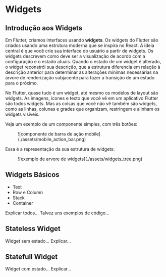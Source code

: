 # Widgets

## Introdução aos Widgets

Em Flutter, criamos interfaces usando **widgets**. Os widgets do Flutter são criados usando uma estrutura moderna que se inspira no React. A ideia central é que você crie sua interface do usuário a partir de widgets. Os widgets descrevem como deve ser a visualização de acordo com a configuração e o estado atuais. Quando o estado de um widget é alterado, o widget reconstrói sua descrição, que a estrutura diferencia em relação à descrição anterior para determinar as alterações mínimas necessárias na árvore de renderização subjacente para fazer a transição de um estado para o próximo.

No Flutter, quase tudo é um widget, até mesmo os modelos de layout são widgets. As imagens, ícones e texto que você vê em um aplicativo Flutter são todos widgets. Mas as coisas que você não vê também são widgets, como as linhas, colunas e grades que organizam, restringem e alinham os widgets visíveis.

Veja um exemplo de um componente simples, com três botões:

<figure markdown="span">
  ![componente de barra de ação mobile](./assets/mobile_action_bar.png)
</figure>

Essa é a representação da sua estrutura de widgets:

<figure markdown="span">
  ![exemplo de arvore de widgets](./assets/widgets_tree.png)
</figure>

## Widgets Básicos

- Text
- Row e Column
- Stack
- Container

Explicar todos... Talvez uns exemplos de código...

## Stateless Widget

Widget sem estado... Explicar...

## Statefull Widget

Widget com estado... Explicar...